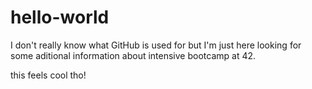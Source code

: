 # hello-world

I don't really know what GitHub is used for but I'm just here looking for some aditional information about intensive bootcamp at 42.

this feels cool tho!
